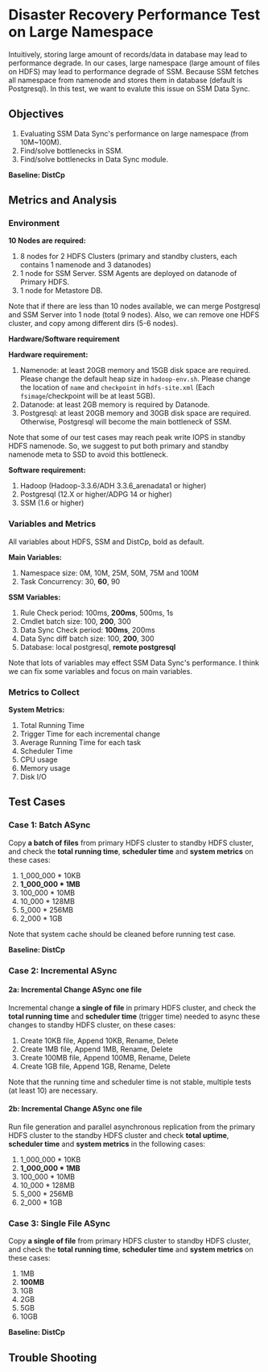 # Disaster Recovery Performance Test on Large Namespace
Intuitively, storing large amount of records/data in database may lead to performance degrade. In our cases, large namespace (large amount of files on HDFS) may lead to performance degrade of SSM. Because SSM fetches all namespace from namenode and stores them in database (default is Postgresql). In this test, we want to evalute this issue on SSM Data Sync.

## Objectives
1. Evaluating SSM Data Sync's performance on large namespace (from 10M~100M).
2. Find/solve bottlenecks in SSM.
3. Find/solve bottlenecks in Data Sync module.

**Baseline: DistCp**

## Metrics and Analysis
### Environment
**10 Nodes are required:**

1. 8 nodes for 2 HDFS Clusters (primary and standby clusters, each contains 1 namenode and 3 datanodes)
2. 1 node for SSM Server. SSM Agents are deployed on datanode of Primary HDFS.
3. 1 node for Metastore DB.

Note that if there are less than 10 nodes available, we can merge Postgresql and SSM Server into 1 node (total 9 nodes). Also, we can remove one HDFS cluster, and copy among different dirs (5-6 nodes).

**Hardware/Software requirement**

**Hardware requirement:**

1. Namenode: at least 20GB memory and 15GB disk space are required. Please change the default heap size in `hadoop-env.sh`. Please change the location of `name` and `checkpoint` in `hdfs-site.xml` (Each `fsimage`/checkpoint will be at least 5GB).
2. Datanode: at least 2GB memory is required by Datanode.
3. Postgresql: at least 20GB memory and 30GB disk space are required. Otherwise, Postgresql will become the main bottleneck of SSM.

Note that some of our test cases may reach peak write IOPS in standby HDFS namenode. So, we suggest to put both primary and standby namenode meta to SSD to avoid this bottleneck.

**Software requirement:**

1. Hadoop (Hadoop-3.3.6/ADH 3.3.6_arenadata1 or higher)
2. Postgresql (12.X or higher/ADPG 14 or higher)
3. SSM (1.6 or higher)


### Variables and Metrics
All variables about HDFS, SSM and DistCp, bold as default.

**Main Variables:**

1. Namespace size: 0M, 10M, 25M, 50M, 75M and 100M
2. Task Concurrency: 30, **60**, 90

**SSM Variables:**

1. Rule Check period: 100ms, **200ms**, 500ms, 1s
2. Cmdlet batch size: 100, **200**, 300
3. Data Sync Check period: **100ms**, 200ms
4. Data Sync diff batch size: 100, **200**, 300
5. Database: local postgresql, **remote postgresql**

Note that lots of variables may effect SSM Data Sync's performance. I think we can fix some variables and focus on main variables.

### Metrics to Collect
**System Metrics:**

1. Total Running Time
2. Trigger Time for each incremental change
3. Average Running Time for each task
4. Scheduler Time
5. CPU usage
6. Memory usage
7. Disk I/O

## Test Cases

### Case 1: Batch ASync
Copy **a batch of files** from primary HDFS cluster to standby HDFS cluster, and check the **total running time**, **scheduler time** and **system metrics** on these cases:

1. 1_000_000 * 10KB
2. **1_000_000 * 1MB**
3. 100_000 * 10MB
4. 10_000 * 128MB
5. 5_000 * 256MB
6. 2_000 * 1GB

 Note that system cache should be cleaned before running test case.

**Baseline: DistCp**

### Case 2: Incremental ASync
####  2a: Incremental Change ASync one file
Incremental change **a single of file** in primary HDFS cluster, and check the **total running time** and **scheduler time** (trigger time) needed to async these changes to standby HDFS cluster, on these cases:

1. Create 10KB file, Append 10KB, Rename, Delete
2. Create 1MB file, Append 1MB, Rename, Delete
3. Create 100MB file, Append 100MB, Rename, Delete
4. Create 1GB file, Append 1GB, Rename, Delete

Note that the running time and scheduler time is not stable, multiple tests (at least 10) are necessary.

####  2b: Incremental Change ASync one file

Run file generation and parallel asynchronous replication from the primary HDFS cluster to the standby HDFS cluster and check **total uptime**, **scheduler time** and **system metrics** in the following cases:
1. 1_000_000 * 10KB
2. **1_000_000 * 1MB**
3. 100_000 * 10MB
4. 10_000 * 128MB
5. 5_000 * 256MB
6. 2_000 * 1GB

### Case 3: Single File ASync
Copy **a single of file** from primary HDFS cluster to standby HDFS cluster, and check the **total running time**, **scheduler time** and **system metrics** on these cases:

1. 1MB
2. **100MB**
3. 1GB
4. 2GB
5. 5GB
6. 10GB

**Baseline: DistCp**

## Trouble Shooting
